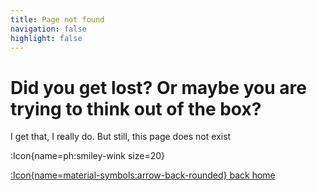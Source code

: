 ```yaml
---
title: Page not found
navigation: false
highlight: false
---
```


# Did you get lost? Or maybe you are trying to think out of the box?
I get that, I really do. But still, this page does not exist 

:Icon{name=ph:smiley-wink size=20}


[:Icon{name=material-symbols:arrow-back-rounded} back home](/)
